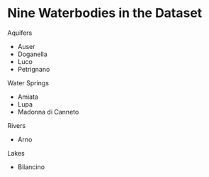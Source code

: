 # Nine Waterbodies in the Dataset
Aquifers
- Auser
- Doganella
- Luco
- Petrignano  

Water Springs
- Amiata
- Lupa
- Madonna di Canneto

Rivers
- Arno

Lakes
- Bilancino
